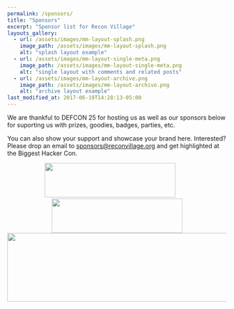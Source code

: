 ```yaml
---
permalink: /sponsors/
title: "Sponsors"
excerpt: "Sponsor list for Recon Village"
layouts_gallery:
  - url: /assets/images/mm-layout-splash.png
    image_path: /assets/images/mm-layout-splash.png
    alt: "splash layout example"
  - url: /assets/images/mm-layout-single-meta.png
    image_path: /assets/images/mm-layout-single-meta.png
    alt: "single layout with comments and related posts"
  - url: /assets/images/mm-layout-archive.png
    image_path: /assets/images/mm-layout-archive.png
    alt: "archive layout example"
last_modified_at: 2017-06-19T14:28:13-05:00
---
```


We are thankful to DEFCON 25 for hosting us as well as our sponsors below for suporting us with prizes, goodies, badges, parties, etc. 

You can also show your support and showcase your brand here. Interested? Please drop an email to sponsors@reconvillage.org and get highlighted at the Biggest Hacker Con.
<center>
<a href='https://www.notsosecure.com/' target="_blank"><img src='/assets/images/notsosecure.png' width='300' height='79'></a>&nbsp;&nbsp;&nbsp;&nbsp;&nbsp;&nbsp;&nbsp;&nbsp;<a href="http://hardwear.io/" target="_blank"><img src='/assets/images/hardwear.jpg' width='300' height='79' ></a>
<br><center><a href="www.synack.com/red-team/" target="_blank"><img src='/assets/images/Synack.jpg' width='600' height='158' ></a></center>

